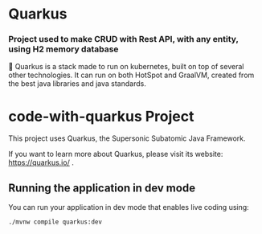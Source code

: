# Quarkus
### Project used to make CRUD with Rest API, with any entity, using H2 memory database
<aside>
🔀 Quarkus is a stack made to run on kubernetes, built on top of several other technologies. It can run on both HotSpot and GraalVM, created from the best java libraries and java standards.

</aside>

# code-with-quarkus Project

This project uses Quarkus, the Supersonic Subatomic Java Framework.

If you want to learn more about Quarkus, please visit its website: https://quarkus.io/ .

## Running the application in dev mode

You can run your application in dev mode that enables live coding using:
```shell script
./mvnw compile quarkus:dev
```


